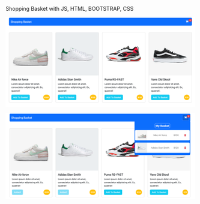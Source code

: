 Shopping Basket with JS, HTML, BOOTSTRAP, CSS

<img src="assets/basket.png"></img>

<img src="assets/basket2.png"></img>